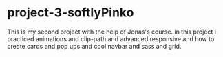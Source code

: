 # project-3-softlyPinko
This is my second project with the help of Jonas's course.
in this project i practiced animations and clip-path and advanced
responsive and how to create cards and pop ups and cool navbar 
and sass and grid.
